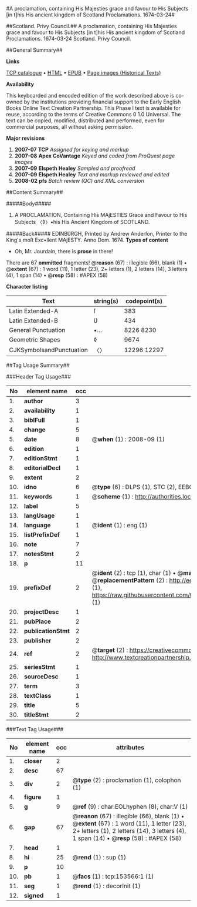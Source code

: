 #A proclamation, containing His Majesties grace and favour to His Subjects [in t]his His ancient kingdom of Scotland Proclamations. 1674-03-24#

##Scotland. Privy Council.##
A proclamation, containing His Majesties grace and favour to His Subjects [in t]his His ancient kingdom of Scotland
Proclamations. 1674-03-24
Scotland. Privy Council.

##General Summary##

**Links**

[TCP catalogue](http://www.ota.ox.ac.uk/tcp/)  • 
[HTML](http://tei.it.ox.ac.uk/tcp/Texts-HTML/free/A92/A92677.html)  • 
[EPUB](http://tei.it.ox.ac.uk/tcp/Texts-EPUB/free/A92/A92677.epub) • 
[Page images (Historical Texts)](https://data.historicaltexts.jisc.ac.uk/view?pubId=eebo-99899465e&pageId=eebo-99899465e-153566-1)

**Availability**

This keyboarded and encoded edition of the
	       work described above is co-owned by the institutions
	       providing financial support to the Early English Books
	       Online Text Creation Partnership. This Phase I text is
	       available for reuse, according to the terms of Creative
	       Commons 0 1.0 Universal. The text can be copied,
	       modified, distributed and performed, even for
	       commercial purposes, all without asking permission.

**Major revisions**

1. __2007-07__ __TCP__ *Assigned for keying and markup*
1. __2007-08__ __Apex CoVantage__ *Keyed and coded from ProQuest page images*
1. __2007-09__ __Elspeth Healey__ *Sampled and proofread*
1. __2007-09__ __Elspeth Healey__ *Text and markup reviewed and edited*
1. __2008-02__ __pfs__ *Batch review (QC) and XML conversion*

##Content Summary##

#####Body#####

1. A PROCLAMATION, Containing His MAjESTIES Grace and Favour to His Subjects 〈◊〉•his His Ancient Kingdom of SCOTLAND.

#####Back#####
EDINBƲRGH, Printed by Andrew Anderſon, Printer to the King's moſt Exc•llent MAjESTY. Anno Dom. 1674.
**Types of content**

  * Oh, Mr. Jourdain, there is **prose** in there!

There are 67 **ommitted** fragments! 
 @__reason__ (67) : illegible (66), blank (1)  •  @__extent__ (67) : 1 word (11), 1 letter (23), 2+ letters (1), 2 letters (14), 3 letters (4), 1 span (14)  •  @__resp__ (58) : #APEX (58)

**Character listing**


|Text|string(s)|codepoint(s)|
|---|---|---|
|Latin Extended-A|ſ|383|
|Latin Extended-B|Ʋ|434|
|General Punctuation|•…|8226 8230|
|Geometric Shapes|◊|9674|
|CJKSymbolsandPunctuation|〈〉|12296 12297|

##Tag Usage Summary##

###Header Tag Usage###

|No|element name|occ|attributes|
|---|---|---|---|
|1.|__author__|3||
|2.|__availability__|1||
|3.|__biblFull__|1||
|4.|__change__|5||
|5.|__date__|8| @__when__ (1) : 2008-09 (1)|
|6.|__edition__|1||
|7.|__editionStmt__|1||
|8.|__editorialDecl__|1||
|9.|__extent__|2||
|10.|__idno__|6| @__type__ (6) : DLPS (1), STC (2), EEBO-CITATION (1), PROQUEST (1), VID (1)|
|11.|__keywords__|1| @__scheme__ (1) : http://authorities.loc.gov/ (1)|
|12.|__label__|5||
|13.|__langUsage__|1||
|14.|__language__|1| @__ident__ (1) : eng (1)|
|15.|__listPrefixDef__|1||
|16.|__note__|7||
|17.|__notesStmt__|2||
|18.|__p__|11||
|19.|__prefixDef__|2| @__ident__ (2) : tcp (1), char (1)  •  @__matchPattern__ (2) : ([0-9\-]+):([0-9IVX]+) (1), (.+) (1)  •  @__replacementPattern__ (2) : http://eebo.chadwyck.com/downloadtiff?vid=$1&page=$2 (1), https://raw.githubusercontent.com/textcreationpartnership/Texts/master/tcpchars.xml#$1 (1)|
|20.|__projectDesc__|1||
|21.|__pubPlace__|2||
|22.|__publicationStmt__|2||
|23.|__publisher__|2||
|24.|__ref__|2| @__target__ (2) : https://creativecommons.org/publicdomain/zero/1.0/ (1), http://www.textcreationpartnership.org/docs/. (1)|
|25.|__seriesStmt__|1||
|26.|__sourceDesc__|1||
|27.|__term__|3||
|28.|__textClass__|1||
|29.|__title__|5||
|30.|__titleStmt__|2||


###Text Tag Usage###

|No|element name|occ|attributes|
|---|---|---|---|
|1.|__closer__|2||
|2.|__desc__|67||
|3.|__div__|2| @__type__ (2) : proclamation (1), colophon (1)|
|4.|__figure__|1||
|5.|__g__|9| @__ref__ (9) : char:EOLhyphen (8), char:V (1)|
|6.|__gap__|67| @__reason__ (67) : illegible (66), blank (1)  •  @__extent__ (67) : 1 word (11), 1 letter (23), 2+ letters (1), 2 letters (14), 3 letters (4), 1 span (14)  •  @__resp__ (58) : #APEX (58)|
|7.|__head__|1||
|8.|__hi__|25| @__rend__ (1) : sup (1)|
|9.|__p__|10||
|10.|__pb__|1| @__facs__ (1) : tcp:153566:1 (1)|
|11.|__seg__|1| @__rend__ (1) : decorInit (1)|
|12.|__signed__|1||
